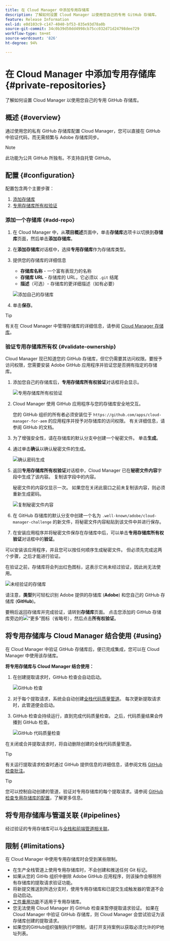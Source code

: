 ```yaml
---
title: 在 Cloud Manager 中添加专用存储库
description: 了解如何设置 Cloud Manager 以使用您自己的专用 GitHub 存储库。
feature: Release Information
exl-id: e0d103c9-c147-4040-bf53-835e93d78a0b
source-git-commit: 34c0b39d50dd4998cb75cc032d71d24798dee729
workflow-type: tm+mt
source-wordcount: '826'
ht-degree: 94%

---
```



# 在 Cloud Manager 中添加专用存储库 {#private-repositories}

了解如何设置 Cloud Manager 以使用您自己的专用 GitHub 存储库。

## 概述 {#overview}

通过使用您的私有 GitHub 存储库配置 Cloud Manager，您可以直接在 GitHub 中验证代码，而无需频繁与 Adobe 存储库同步。

>[!NOTE]
>
>此功能为公共 GitHub 所独有。不支持自托管 GitHub。

## 配置 {#configuration}

配置包含两个主要步骤：

1. [添加存储库](#add-repo)
1. [专用存储库所有权验证](#validate-ownership)



### 添加一个存储库 {#add-repo}

1. 在 Cloud Manager 中，从&#x200B;**项目概述**&#x200B;页面中，单击&#x200B;**存储库**&#x200B;选项卡以切换到&#x200B;**存储库**&#x200B;页面，然后单击&#x200B;**添加存储库**。

1. 在&#x200B;**添加存储库**&#x200B;对话框中，选择&#x200B;**专用存储库**&#x200B;作为存储库类型。

1. 提供您的存储库的详细信息

   * **存储库名称** - 一个富有表现力的名称
   * **存储库 URL** - 存储库的 URL，它必须以 `.git` 结尾
   * **描述**（可选）- 存储库的更详细描述（如有必要）

   ![添加自己的存储库](/help/assets/repositories/add-own-github.png)

1. 单击&#x200B;**保存**。

>[!TIP]
>
>有关在 Cloud Manager 中管理存储库的详细信息，请参阅 [Cloud Manager 存储库](/help/managing-code/managing-repositories.md)。



### 验证专用存储库所有权 {#validate-ownership}

Cloud Manager 现已知道您的 GitHub 存储库，但它仍需要其访问权限。要授予访问权限，您需要安装 Adobe GitHub 应用程序并验证您是否拥有指定的存储库。

1. 添加您自己的存储库后，**专用存储库所有权验证**&#x200B;对话框将会显示。

   ![专用存储库所有权验证](/help/assets/repositories/private-repo-validate.png)

1. Cloud Manager 使用 GitHub 应用程序与您的存储库安全地交互。

   您的 GitHub 组织的所有者必须安装位于 `https://github.com/apps/cloud-manager-for-aem` 的应用程序并授予对存储库的访问权限。 有关详细信息，请参阅 GitHub 的文档。

1. 为了增强安全性，请在存储库的默认分支中创建一个秘密文件。 单击&#x200B;**生成**。

1. 通过单击&#x200B;**确认**&#x200B;以确认秘密文件的生成。

   ![确认密码生成](/help/assets/repositories/confirm-generation.png)

1. 返回&#x200B;**专用存储库所有权验证**&#x200B;对话框中，Cloud Manager 已在&#x200B;**秘密文件内容**&#x200B;字段中生成了该内容。 复制该字段中的内容。

   秘密文件的内容仅显示一次。 如果您在关闭此窗口之前未复制该内容，则必须重新生成密码。

   ![复制秘密文件内容](/help/assets/repositories/new-secret.png)

1. 在 GitHub 存储库的默认分支中创建一个名为 `.well-known/adobe/cloud-manager-challenge` 的新文件，将秘密文件内容粘贴到该文件中并进行保存。

1. 在安装应用程序并将秘密文件保存在存储库中后，可以单击&#x200B;**专用存储库所有权验证**&#x200B;对话框中的&#x200B;**验证**。

可以安装该应用程序，并且您可以按任何顺序生成秘密文件。 但必须先完成这两个步骤，之后才能进行验证。

在验证之前，存储库将会列出红色图标，这表示它尚未经过验证，因此尚无法使用。

![未经验证的存储库](/help/assets/repositories/unvalidated-repo.png)

请注意，**类型**&#x200B;列可轻松识别 Adobe 提供的存储库 (**Adobe**) 和您自己的 GitHub 存储库 (**GitHub**)。

要稍后返回存储库并完成验证，请转到&#x200B;**存储库**&#x200B;页面。 点击您添加的 GitHub 存储库旁边的![“更多”图标（省略号 ](https://spectrum.adobe.com/static/icons/workflow_18/Smock_More_18_N.svg)），然后点击&#x200B;**所有权验证**。


## 将专用存储库与 Cloud Manager 结合使用 {#using}

在 Cloud Manager 中验证 GitHub 存储库后，便已完成集成，您可以在 Cloud Manager 中使用该存储库。

**将专用存储库与 Cloud Manager 结合使用：**

1. 在创建提取请求时，GitHub 检查会自动启动。

   ![GitHub 检查](/help/assets/repositories/github-checks.png)

1. 对于每个提取请求，系统会自动创建[全栈代码质量管道](/help/using/managing-pipelines.md)。 每次更新提取请求时，此管道便会启动。

1. GitHub 检查会持续运行，直到完成代码质量检查。 之后，代码质量结果会传播到 GitHub 检查。

   ![GitHub 代码质量检查](/help/assets/repositories/github-code-quality.png)

在关闭或合并提取请求时，将自动删除创建的全栈代码质量管道。

>[!TIP]
>
>有关运行提取请求检查时通过 GitHub 提供信息的详细信息，请参阅文档 [GitHub 检查批注](github-annotations.md)。

>[!TIP]
>
>您可以控制自动创建的管道，验证对专用存储库的每个提取请求。请参阅 [GitHub 检查专用存储库的配置](github-check-config.md)，了解更多信息。



## 将专用存储库与管道关联 {#pipelines}

经过验证的专用存储库可以与[全栈和前端管道相关联](/help/overview/ci-cd-pipelines.md)。



## 限制 {#limitations}

在 Cloud Manager 中使用专用存储库时会受到某些限制。

* 在生产全栈管道上使用专用存储库时，不会创建和推送任何 Git 标记。
* 如果从您的 GitHb 组织中删除 Adobe GitHub 应用程序，则该操作会移除所有存储库的提取请求验证功能。
* 将新提交推送到所选分支时，使用专用存储库和已提交生成触发器的管道不会自动启动。
* [工件重用功能](/help/getting-started/project-setup.md#build-artifact-reuse)不适用于专用存储库。
* 您无法使用 Cloud Manager 的 GitHub 检查来暂停提取请求验证。 如果在 Cloud Manager 中验证 GitHub 存储库，则 Cloud Manager 会尝试验证为该存储库创建的提取请求。
* 如果您的GitHub组织强制执行IP限制，请打开支持案例以获取必须允许的IP地址列表。
